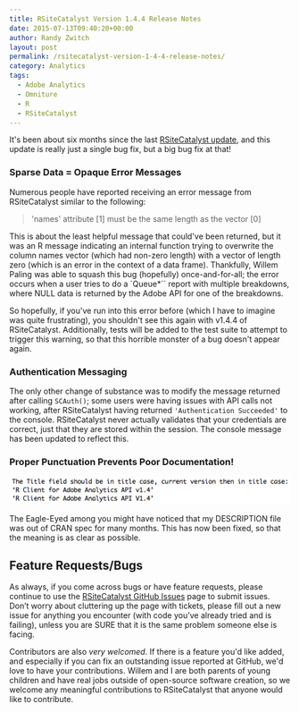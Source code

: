 ```yaml
---
title: RSiteCatalyst Version 1.4.4 Release Notes
date: 2015-07-13T09:40:20+00:00
author: Randy Zwitch
layout: post
permalink: /rsitecatalyst-version-1-4-4-release-notes/
category: Analytics
tags:
  - Adobe Analytics
  - Omniture
  - R
  - RSiteCatalyst
---
```

It's been about six months since the last [RSiteCatalyst update](http://randyzwitch.com/rsitecatalyst-version-1-4-3-release-notes/), and this update is really just a single bug fix, but a big bug fix at that!

### Sparse Data = Opaque Error Messages

Numerous people have reported receiving an error message from RSiteCatalyst similar to the following:

> 'names' attribute [1] must be the same length as the vector [0]

This is about the least helpful message that could've been returned, but it was an R message indicating an internal function trying to overwrite the column names vector (which had non-zero length) with a vector of length zero (which is an error in the context of a data frame). Thankfully, Willem Paling was able to squash this bug (hopefully) once-and-for-all; the error occurs when a user tries to do a `Queue*`` report with multiple breakdowns, where NULL data is returned by the Adobe API for one of the breakdowns.

So hopefully, if you've run into this error before (which I have to imagine was quite frustrating), you shouldn't see this again with v1.4.4 of RSiteCatalyst. Additionally, tests will be added to the test suite to attempt to trigger this warning, so that this horrible monster of a bug doesn't appear again.

### Authentication Messaging

The only other change of substance was to modify the message returned after calling `SCAuth()`; some users were having issues with API calls not working, after RSiteCatalyst having returned `'Authentication Succeeded'` to the console. RSiteCatalyst never actually validates that your credentials are correct, just that they are stored within the session. The console message has been updated to reflect this.

### Proper Punctuation Prevents Poor Documentation!

![](/wp-content/uploads/2015/07/title-case.png)

The Eagle-Eyed among you might have noticed that my DESCRIPTION file was out of CRAN spec for many months. This has now been fixed, so that the meaning is as clear as possible.

## Feature Requests/Bugs

As always, if you come across bugs or have feature requests, please continue to use the [RSiteCatalyst GitHub Issues](https://github.com/randyzwitch/RSiteCatalyst/issues) page to submit issues. Don’t worry about cluttering up the page with tickets, please fill out a new issue for anything you encounter (with code you’ve already tried and is failing), unless you are SURE that it is the same problem someone else is facing.

Contributors are also _very welcomed_. If there is a feature you'd like added, and especially if you can fix an outstanding issue reported at GitHub, we'd love to have your contributions. Willem and I are both parents of young children and have real jobs outside of open-source software creation, so we welcome any meaningful contributions to RSiteCatalyst that anyone would like to contribute.
